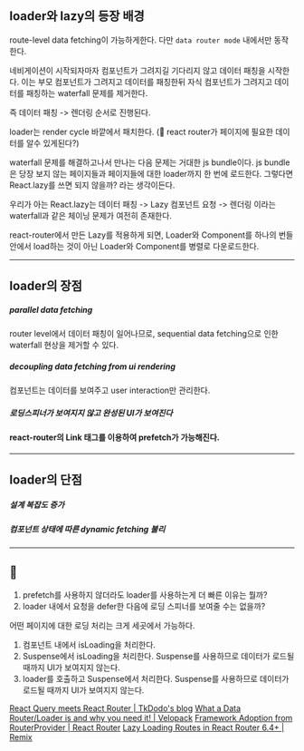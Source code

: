 ## loader와 lazy의 등장 배경

route-level data fetching이 가능하게한다. 다만 `data router mode` 내에서만 동작한다.

네비게이션이 시작되자마자 컴포넌트가 그려지길 기다리지 않고 데이터 패칭을 시작한다. 이는 부모 컴포넌트가 그려지고 데이터를 패칭한뒤 자식 컴포넌트가 그려지고 데이터를 패칭하는 waterfall 문제를 제거한다. 

즉 데이터 패칭 -> 렌더링 순서로 진행된다.

loader는 render cycle 바깥에서 패치한다. (🤔 react router가 페이지에 필요한 데이터를 알수 있게된다?)

waterfall 문제를 해결하고나서 만나는 다음 문제는 거대한 js bundle이다. js bundle은 당장 보지 않는 페이지들과 페이지들에 대한 loader까지 한 번에 로드한다. 그렇다면 React.lazy를 쓰면 되지 않을까? 라는 생각이든다.

우리가 아는 React.lazy는 데이터 패칭 -> Lazy 컴포넌트 요청 -> 렌더링 이라는 waterfall과 같은 체이닝 문제가 여전히 존재한다.

react-router에서 만든 Lazy를 적용하게 되면, Loader와 Component를 하나의 번들 안에서 load하는 것이 아닌 Loader와 Component를 병렬로 다운로드한다.


****

## loader의 장점

##### parallel data fetching
router level에서 데이터 패칭이 일어나므로, sequential data fetching으로 인한 waterfall 현상을 제거할 수 있다.
##### decoupling data fetching from ui rendering
컴포넌트는 데이터를 보여주고 user interaction만 관리한다.
##### 로딩스피너가 보여지지 않고 완성된 UI가 보여진다

#### react-router의 Link 태그를 이용하여 prefetch가 가능해진다.

****

## loader의 단점

##### 설계 복잡도 증가

##### 컴포넌트 상태에 따른 dynamic fetching 불리

****

## 🤔

1. prefetch를 사용하지 않더라도 loader를 사용하는게 더 빠른 이유는 뭘까?
2. loader 내에서 요청을 defer한 다음에 로딩 스피너를 보여줄 수는 없을까?

어떤 페이지에 대한 로딩 처리는 크게 세곳에서 가능하다.

1. 컴포넌트 내에서 isLoading을 처리한다.
2. Suspense에서 isLoading을 처리한다. Suspense를 사용하므로 데이터가 로드될 때까지 UI가 보여지지 않는다.
3. loader를 호출하고 Suspense에서 처리한다. Suspense를 사용하므로 데이터가 로드될 때까지 UI가 보여지지 않는다.


[React Query meets React Router | TkDodo's blog](https://tkdodo.eu/blog/react-query-meets-react-router)
[What a Data Router/Loader is and why you need it! | Velopack](https://docs.velopack.io/blog/2024/05/24/seemless-router-preloading)
[Framework Adoption from RouterProvider | React Router](https://reactrouter.com/upgrading/router-provider#prerequisites)
[Lazy Loading Routes in React Router 6.4+ | Remix](https://remix.run/blog/lazy-loading-routes)